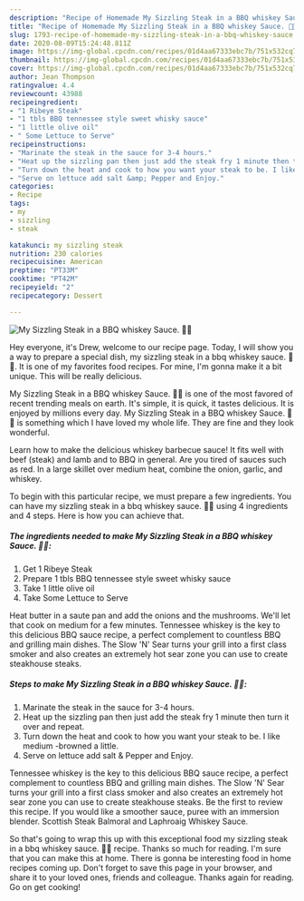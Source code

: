 ```yaml
---
description: "Recipe of Homemade My Sizzling Steak in a BBQ whiskey Sauce. 🤗🤗"
title: "Recipe of Homemade My Sizzling Steak in a BBQ whiskey Sauce. 🤗🤗"
slug: 1793-recipe-of-homemade-my-sizzling-steak-in-a-bbq-whiskey-sauce
date: 2020-08-09T15:24:48.811Z
image: https://img-global.cpcdn.com/recipes/01d4aa67333ebc7b/751x532cq70/my-sizzling-steak-in-a-bbq-whiskey-sauce-🤗🤗-recipe-main-photo.jpg
thumbnail: https://img-global.cpcdn.com/recipes/01d4aa67333ebc7b/751x532cq70/my-sizzling-steak-in-a-bbq-whiskey-sauce-🤗🤗-recipe-main-photo.jpg
cover: https://img-global.cpcdn.com/recipes/01d4aa67333ebc7b/751x532cq70/my-sizzling-steak-in-a-bbq-whiskey-sauce-🤗🤗-recipe-main-photo.jpg
author: Jean Thompson
ratingvalue: 4.4
reviewcount: 43988
recipeingredient:
- "1 Ribeye Steak"
- "1 tbls BBQ tennessee style sweet whisky sauce"
- "1 little olive oil"
- " Some Lettuce to Serve"
recipeinstructions:
- "Marinate the steak in the sauce for 3-4 hours."
- "Heat up the sizzling pan then just add the steak fry 1 minute then turn it over and repeat."
- "Turn down the heat and cook to how you want your steak to be. I like medium -browned a little."
- "Serve on lettuce add salt &amp; Pepper and Enjoy."
categories:
- Recipe
tags:
- my
- sizzling
- steak

katakunci: my sizzling steak 
nutrition: 230 calories
recipecuisine: American
preptime: "PT33M"
cooktime: "PT42M"
recipeyield: "2"
recipecategory: Dessert

---
```



![My Sizzling Steak in a BBQ whiskey Sauce. 🤗🤗](https://img-global.cpcdn.com/recipes/01d4aa67333ebc7b/751x532cq70/my-sizzling-steak-in-a-bbq-whiskey-sauce-🤗🤗-recipe-main-photo.jpg)

Hey everyone, it's Drew, welcome to our recipe page. Today, I will show you a way to prepare a special dish, my sizzling steak in a bbq whiskey sauce. 🤗🤗. It is one of my favorites food recipes. For mine, I'm gonna make it a bit unique. This will be really delicious.

My Sizzling Steak in a BBQ whiskey Sauce. 🤗🤗 is one of the most favored of recent trending meals on earth. It's simple, it is quick, it tastes delicious. It is enjoyed by millions every day. My Sizzling Steak in a BBQ whiskey Sauce. 🤗🤗 is something which I have loved my whole life. They are fine and they look wonderful.

Learn how to make the delicious whiskey barbecue sauce! It fits well with beef (steak) and lamb and to BBQ in general. Are you tired of sauces such as red. In a large skillet over medium heat, combine the onion, garlic, and whiskey.


To begin with this particular recipe, we must prepare a few ingredients. You can have my sizzling steak in a bbq whiskey sauce. 🤗🤗 using 4 ingredients and 4 steps. Here is how you can achieve that.

<!--inarticleads1-->

##### The ingredients needed to make My Sizzling Steak in a BBQ whiskey Sauce. 🤗🤗:

1. Get 1 Ribeye Steak
1. Prepare 1 tbls BBQ tennessee style sweet whisky sauce
1. Take 1 little olive oil
1. Take  Some Lettuce to Serve


Heat butter in a saute pan and add the onions and the mushrooms. We&#39;ll let that cook on medium for a few minutes. Tennessee whiskey is the key to this delicious BBQ sauce recipe, a perfect complement to countless BBQ and grilling main dishes. The Slow &#39;N&#39; Sear turns your grill into a first class smoker and also creates an extremely hot sear zone you can use to create steakhouse steaks. 

<!--inarticleads2-->

##### Steps to make My Sizzling Steak in a BBQ whiskey Sauce. 🤗🤗:

1. Marinate the steak in the sauce for 3-4 hours.
1. Heat up the sizzling pan then just add the steak fry 1 minute then turn it over and repeat.
1. Turn down the heat and cook to how you want your steak to be. I like medium -browned a little.
1. Serve on lettuce add salt &amp; Pepper and Enjoy.


Tennessee whiskey is the key to this delicious BBQ sauce recipe, a perfect complement to countless BBQ and grilling main dishes. The Slow &#39;N&#39; Sear turns your grill into a first class smoker and also creates an extremely hot sear zone you can use to create steakhouse steaks. Be the first to review this recipe. If you would like a smoother sauce, puree with an immersion blender. Scottish Steak Balmoral and Laphroaig Whiskey Sauce. 

So that's going to wrap this up with this exceptional food my sizzling steak in a bbq whiskey sauce. 🤗🤗 recipe. Thanks so much for reading. I'm sure that you can make this at home. There is gonna be interesting food in home recipes coming up. Don't forget to save this page in your browser, and share it to your loved ones, friends and colleague. Thanks again for reading. Go on get cooking!
